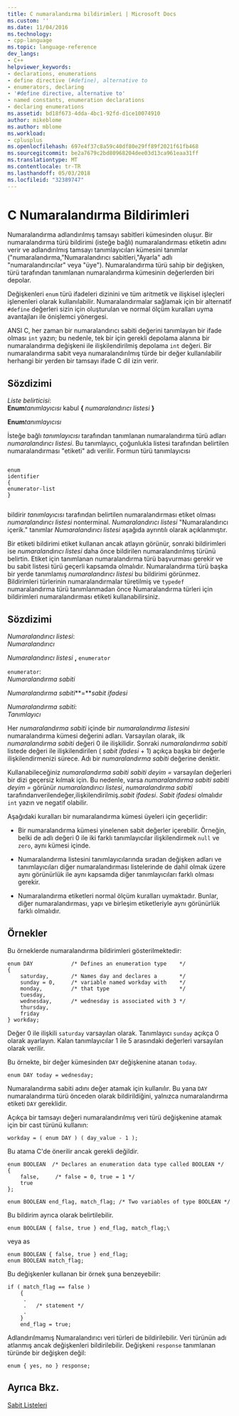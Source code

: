 ```yaml
---
title: C numaralandırma bildirimleri | Microsoft Docs
ms.custom: ''
ms.date: 11/04/2016
ms.technology:
- cpp-language
ms.topic: language-reference
dev_langs:
- C++
helpviewer_keywords:
- declarations, enumerations
- define directive (#define), alternative to
- enumerators, declaring
- '#define directive, alternative to'
- named constants, enumeration declarations
- declaring enumerations
ms.assetid: bd18f673-4dda-4bc1-92fd-d1ce10074910
author: mikeblome
ms.author: mblome
ms.workload:
- cplusplus
ms.openlocfilehash: 697e4f37c8a59c40df80e29ff89f2021f61fb468
ms.sourcegitcommit: be2a7679c2bd80968204dee03d13ca961eaa31ff
ms.translationtype: MT
ms.contentlocale: tr-TR
ms.lasthandoff: 05/03/2018
ms.locfileid: "32389747"
---
```

# <a name="c-enumeration-declarations"></a>C Numaralandırma Bildirimleri
Numaralandırma adlandırılmış tamsayı sabitleri kümesinden oluşur. Bir numaralandırma türü bildirimi (isteğe bağlı) numaralandırması etiketin adını verir ve adlandırılmış tamsayı tanımlayıcıları kümesini tanımlar ("numaralandırma,"Numaralandırıcı sabitleri,"Ayarla" adlı "numaralandırıcılar" veya "üye"). Numaralandırma türü sahip bir değişken, türü tarafından tanımlanan numaralandırma kümesinin değerlerden biri depolar.  
  
 Değişkenleri `enum` türü ifadeleri dizinini ve tüm aritmetik ve ilişkisel işleçleri işlenenleri olarak kullanılabilir. Numaralandırmalar sağlamak için bir alternatif `#define` değerleri sizin için oluşturulan ve normal ölçüm kuralları uyma avantajları ile önişlemci yönergesi.  
  
 ANSI C, her zaman bir numaralandırıcı sabiti değerini tanımlayan bir ifade olması `int` yazın; bu nedenle, tek bir için gerekli depolama alanına bir numaralandırma değişkeni ile ilişkilendirilmiş depolama `int` değeri. Bir numaralandırma sabit veya numaralandırılmış türde bir değer kullanılabilir herhangi bir yerden bir tamsayı ifade C dil izin verir.  
  
## <a name="syntax"></a>Sözdizimi  
 *Liste belirticisi*:  
 **Enum***tanımlayıcısı* kabul **{** *numaralandırıcı listesi* **}**   
  
 **Enum***tanımlayıcısı*  
  
 İsteğe bağlı *tanımlayıcısı* tarafından tanımlanan numaralandırma türü adları *numaralandırıcı listesi*. Bu tanımlayıcı, çoğunlukla listesi tarafından belirtilen numaralandırması "etiketi" adı verilir. Formun türü tanımlayıcısı  
  
```  
  
enum  
identifier  
{  
enumerator-list  
}  
  
```  
  
 bildirir *tanımlayıcısı* tarafından belirtilen numaralandırması etiket olması *numaralandırıcı listesi* nonterminal. *Numaralandırıcı listesi* "Numaralandırıcı içerik." tanımlar *Numaralandırıcı listesi* aşağıda ayrıntılı olarak açıklanmıştır.  
  
 Bir etiketi bildirimi etiket kullanan ancak atlayın görünür, sonraki bildirimleri ise *numaralandırıcı listesi* daha önce bildirilen numaralandırılmış türünü belirtin. Etiket için tanımlanan numaralandırma türü başvurması gerekir ve bu sabit listesi türü geçerli kapsamda olmalıdır. Numaralandırma türü başka bir yerde tanımlamış *numaralandırıcı listesi* bu bildirimi görünmez. Bildirimleri türlerinin numaralandırmalar türetilmiş ve `typedef` numaralandırma türü tanımlanmadan önce Numaralandırma türleri için bildirimleri numaralandırması etiketi kullanabilirsiniz.  
  
## <a name="syntax"></a>Sözdizimi  
 *Numaralandırıcı listesi*:  
 *Numaralandırıcı*  
  
 *Numaralandırıcı listesi* **,**  `enumerator`  
  
 `enumerator`:  
 *Numaralandırma sabiti*  
  
 *Numaralandırma sabiti***=***sabit ifadesi*  
  
 *Numaralandırma sabiti*:  
 *Tanımlayıcı*  
  
 Her *numaralandırma sabiti* içinde bir *numaralandırma listesini* numaralandırma kümesi değerini adları. Varsayılan olarak, ilk *numaralandırma sabiti* değeri 0 ile ilişkilidir. Sonraki *numaralandırma sabiti* listede değeri ile ilişkilendirilen ( *sabit ifadesi* + 1) açıkça başka bir değerle ilişkilendirmenizi sürece. Adı bir *numaralandırma sabiti* değerine denktir.  
  
 Kullanabileceğiniz *numaralandırma sabiti sabiti deyim =* varsayılan değerleri bir dizi geçersiz kılmak için. Bu nedenle, varsa *numaralandırma sabiti sabiti deyim =* görünür *numaralandırıcı listesi*, *numaralandırma sabiti* tarafındanverilendeğer,ilişkilendirilmiş.*sabit ifadesi*. *Sabit ifadesi* olmalıdır `int` yazın ve negatif olabilir.  
  
 Aşağıdaki kuralları bir numaralandırma kümesi üyeleri için geçerlidir:  
  
-   Bir numaralandırma kümesi yinelenen sabit değerler içerebilir. Örneğin, belki de adlı değeri 0 ile iki farklı tanımlayıcılar ilişkilendirmek `null` ve `zero`, aynı kümesi içinde.  
  
-   Numaralandırma listesini tanımlayıcılarında sıradan değişken adları ve tanımlayıcıları diğer numaralandırması listelerinde de dahil olmak üzere aynı görünürlük ile aynı kapsamda diğer tanımlayıcıları farklı olması gerekir.  
  
-   Numaralandırma etiketleri normal ölçüm kuralları uymaktadır. Bunlar, diğer numaralandırması, yapı ve birleşim etiketleriyle aynı görünürlük farklı olmalıdır.  
  
## <a name="examples"></a>Örnekler  
 Bu örneklerde numaralandırma bildirimleri gösterilmektedir:  
  
```  
enum DAY            /* Defines an enumeration type    */  
{  
    saturday,       /* Names day and declares a       */  
    sunday = 0,     /* variable named workday with    */   
    monday,         /* that type                      */  
    tuesday,  
    wednesday,      /* wednesday is associated with 3 */  
    thursday,  
    friday  
} workday;  
```  
  
 Değer 0 ile ilişkili `saturday` varsayılan olarak. Tanımlayıcı `sunday` açıkça 0 olarak ayarlayın. Kalan tanımlayıcılar 1 ile 5 arasındaki değerleri varsayılan olarak verilir.  
  
 Bu örnekte, bir değer kümesinden `DAY` değişkenine atanan `today`.  
  
```  
enum DAY today = wednesday;  
```  
  
 Numaralandırma sabiti adını değer atamak için kullanılır. Bu yana `DAY` numaralandırma türü önceden olarak bildirildiğini, yalnızca numaralandırma etiketi `DAY` gereklidir.  
  
 Açıkça bir tamsayı değeri numaralandırılmış veri türü değişkenine atamak için bir cast türünü kullanın:  
  
```  
workday = ( enum DAY ) ( day_value - 1 );  
```  
  
 Bu atama C'de önerilir ancak gerekli değildir.  
  
```  
enum BOOLEAN  /* Declares an enumeration data type called BOOLEAN */  
{  
    false,     /* false = 0, true = 1 */  
    true   
};   
  
enum BOOLEAN end_flag, match_flag; /* Two variables of type BOOLEAN */  
```  
  
 Bu bildirim ayrıca olarak belirtilebilir.  
  
```  
enum BOOLEAN { false, true } end_flag, match_flag;\  
```  
  
 veya as  
  
```  
enum BOOLEAN { false, true } end_flag;  
enum BOOLEAN match_flag;  
```  
  
 Bu değişkenler kullanan bir örnek şuna benzeyebilir:  
  
```  
if ( match_flag == false )  
    {  
     .  
     .   /* statement */   
     .  
    }  
    end_flag = true;  
```  
  
 Adlandırılmamış Numaralandırıcı veri türleri de bildirilebilir. Veri türünün adı atlanmış ancak değişkenleri bildirilebilir. Değişkeni `response` tanımlanan türünde bir değişken değil:  
  
```  
enum { yes, no } response;  
```  
  
## <a name="see-also"></a>Ayrıca Bkz.  
 [Sabit Listeleri](../cpp/enumerations-cpp.md)